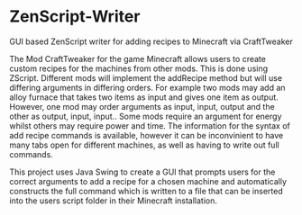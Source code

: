 # ZenScript-Writer
GUI based ZenScript writer for adding recipes to Minecraft via CraftTweaker

The Mod CraftTweaker for the game Minecraft allows users to create custom recipes for the machines from other mods. This is done using ZScript.
Different mods will implement the addRecipe method but will use differing arguments in differing orders. For example two mods may add an alloy furnace that takes two items as input and gives one item as output.
However, one mod may order arguments as input, input, output and the other as output, input, input..
Some mods require an argument for energy whilst others may require power and time.
The information for the syntax of add recipe commands is available, however it can be inconvinient to have many tabs open for different machines, as well as having to write out full commands.

This project uses Java Swing to create a GUI that prompts users for the correct arguments to add a recipe for a chosen machine and automatically constructs the full command which is written to a file that can
be inserted into the users script folder in their Minecraft installation.
